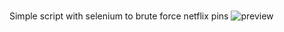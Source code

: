 #
Simple script with selenium to brute force netflix pins
![preview](https://raw.githubusercontent.com/daggergad7/Netflix-pin-brute-crack/blob/master/gif/demo.gif)